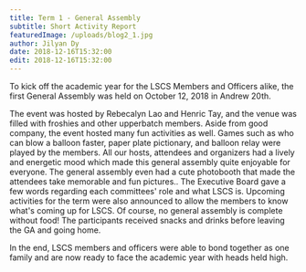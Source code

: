 ```yaml
---
title: Term 1 - General Assembly 
subtitle: Short Activity Report 
featuredImage: /uploads/blog2_1.jpg
author: Jilyan Dy
date: 2018-12-16T15:32:00
edit: 2018-12-16T15:32:00
---
```

To kick off the academic year for the LSCS Members and Officers alike, the first General Assembly was held on October 12, 2018 in Andrew 20th.

The event was hosted by Rebecalyn Lao and Henric Tay, and the venue was filled with froshies and other upperbatch members. Aside from good company, the event hosted many fun activities as well. Games such as who can blow a balloon faster, paper plate pictionary, and balloon relay were played by the members. All our hosts, attendees and organizers had a lively and energetic mood which made this general assembly quite enjoyable for everyone. The general assembly even had a cute photobooth that made the attendees take memorable and fun pictures.. The Executive Board gave a few words regarding each committees' role and what LSCS is. Upcoming activities for the term were also announced to allow the members to know what's coming up for LSCS. Of course, no general assembly is complete without food! The participants received snacks and drinks before leaving the GA and going home.

In the end, LSCS members and officers were able to bond together as one family and are now ready to face the academic year with heads held high.    